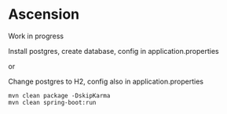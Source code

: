 # Ascension

Work in progress

Install postgres, create database, config in application.properties

or

Change postgres to H2, config also in application.properties

```
mvn clean package -DskipKarma
mvn clean spring-boot:run
```

